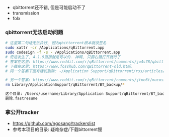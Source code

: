 - qbittorrent还不错, 但是可能启动不了
- transmission
- folx



### qbittorrent无法启动问题

```sh
# 这里第二句话无法执行, 因为qbittorrent根本就没签名
sudo xattr -cr /Applications/qBittorrent.app
sudo codesign -f -s - /Applications/qBittorrent.app
# 奇迹发生了, 4.1.9直接就是可以的. 神啊, 只要右键打开就行了
# 答案在这里: https://www.reddit.com/r/qBittorrent/comments/jw4s78/qbittorrent_hangs_on_macos_big_sur_requires/
# 下载在这里: https://www.fosshub.com/qBittorrent-old.html
# 同一个答案下面有建议删除: ~/Application Support/qBittorrent/rss/articles/storage.lock .

# 另一个答案: https://www.reddit.com/r/qBittorrent/comments/jtne6t/macos_big_sur_and_qbittorrent_freezing_on_launch/
rm Library/ApplicationSupport/qBittorrent/BT_backup/*

这个目录: /Users/username/Library/Application Support/qBittorrent/BT_backup/ 
删除.fastresume
```

### 拿公开tracker

- https://github.com/ngosang/trackerslist
- 参考本项目的目录: 疑难杂症/下载bittorrent慢
